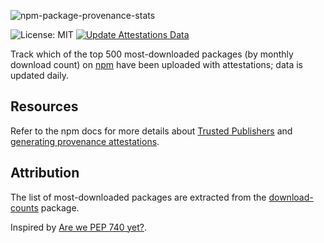 ![npm-package-provenance-stats](https://socialify.git.ci/j4ckofalltrades/npm-package-provenance-stats/image?font=JetBrains+Mono&logo=data%3Aimage%2Fsvg%2Bxml%3Bbase64%2CPHN2ZyB3aWR0aD0iNDAwIiBoZWlnaHQ9IjQwMCIgeG1sbnM9Imh0dHA6Ly93d3cudzMub3JnLzIwMDAvc3ZnIj48cmVjdCB4PSIwIiB5PSIwIiB3aWR0aD0iNDAwIiBoZWlnaHQ9IjQwMCIgZmlsbD0ibm9uZSIgc3Ryb2tlPSJibGFjayIgc3Ryb2tlLXdpZHRoPSIyIi8%2BPGxpbmUgeDE9IjAiIHkxPSIzMDAiIHgyPSI0MDAiIHkyPSIzMDAiIHN0cm9rZT0iZ3JheSIgc3Ryb2tlLWRhc2hhcnJheT0iNCIvPjxsaW5lIHgxPSIwIiB5MT0iMjAwIiB4Mj0iNDAwIiB5Mj0iMjAwIiBzdHJva2U9ImdyYXkiIHN0cm9rZS1kYXNoYXJyYXk9IjQiLz48bGluZSB4MT0iMCIgeTE9IjEwMCIgeDI9IjQwMCIgeTI9IjEwMCIgc3Ryb2tlPSJncmF5IiBzdHJva2UtZGFzaGFycmF5PSI0Ii8%2BPHJlY3QgeD0iNTAiIHk9IjMyMCIgd2lkdGg9IjUwIiBoZWlnaHQ9IjgwIiBmaWxsPSJ0b21hdG8iLz48cmVjdCB4PSIxMjAiIHk9IjI0MCIgd2lkdGg9IjUwIiBoZWlnaHQ9IjE2MCIgZmlsbD0ic3RlZWxicHVlIi8%2BPHJlY3QgeD0iMTkwIiB5PSIxNjAiIHdpZHRoPSI1MCIgaGVpZ2h0PSIyNDAiIGZpbGw9ImxpbWVncmVlbiIvPjxyZWN0IHg9IjI2MCIgeT0iODAiIHdpZHRoPSI1MCIgaGVpZ2h0PSIzMjAiIGZpbGw9Im9yYW5nZSIvPjwvc3ZnPg%3D%3D&name=1&pattern=Solid&theme=Light)

![License: MIT](https://img.shields.io/badge/License-MIT-lightgrey.svg)
[![Update Attestations Data](https://github.com/j4ckofalltrades/npm-package-provenance-stats/actions/workflows/update-attestations.yml/badge.svg)](https://github.com/j4ckofalltrades/npm-package-provenance-stats/actions/workflows/update-attestations.yml)

Track which of the top 500 most-downloaded packages (by monthly download count) on [npm](https://npmjs.com) have been uploaded with attestations; data is updated daily.

## Resources

Refer to the npm docs for more details about [Trusted Publishers](https://docs.npmjs.com/trusted-publishers) and [generating provenance attestations](https://docs.npmjs.com/generating-provenance-statements).

## Attribution

The list of most-downloaded packages are extracted from the [download-counts](https://npmjs.com/package/download-counts) package.

Inspired by [Are we PEP 740 yet?](https://trailofbits.github.io/are-we-pep740-yet/).
